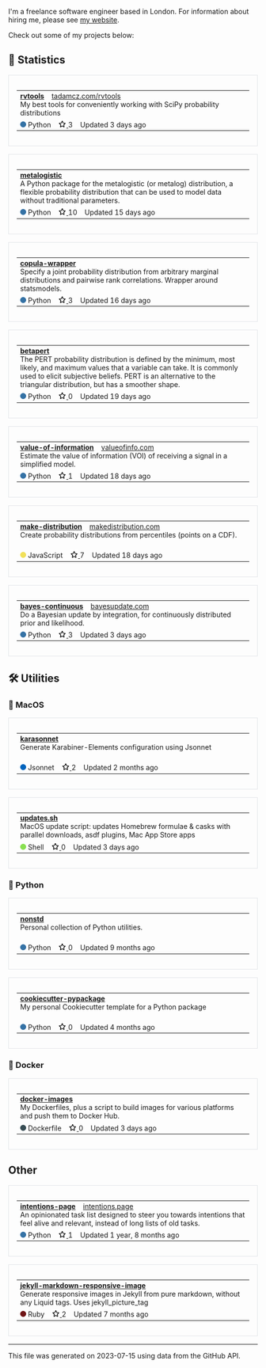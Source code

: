I'm a freelance software engineer based in London. For information about hiring me, please see [my website](https://tadamcz.com/hire-me/).

Check out some of my projects below:
<h2>🎲 Statistics</h2>
<div style="border: 1px solid #e1e4e8; padding: 16px; margin: 16px 0;">
<table style="width: 100%;">
<tr>
<td>
<strong>
<a href='https://github.com/tadamcz/rvtools'>rvtools</a>
</strong>
&nbsp;&nbsp;
<span>
<a href='http://tadamcz.com/rvtools/'>tadamcz.com/rvtools</a>
</span>
<p style="margin: 0; font-size: 14px;">My best tools for conveniently working with SciPy probability distributions&nbsp; &nbsp; &nbsp; &nbsp; &nbsp; &nbsp; &nbsp; &nbsp; &nbsp; &nbsp; &nbsp; &nbsp; &nbsp; &nbsp; &nbsp; &nbsp; &nbsp; &nbsp; &nbsp; &nbsp; &nbsp; &nbsp; &nbsp; &nbsp; &nbsp; &nbsp; &nbsp; &nbsp; &nbsp; &nbsp; &nbsp; &nbsp; &nbsp; &nbsp; &nbsp; </p>
</td>
</tr>
<tr>
<td>
<img src="img/python.png" alt="" width="12" height="12">
Python &nbsp;&nbsp;
<a href='https://github.com/tadamcz/rvtools/stargazers'>
<img src="img/star.png" alt="" width="16" height="16">
</a>
3 &nbsp;&nbsp;
Updated 3 days ago
</td>
</tr>
</table>
</div>

<div style="border: 1px solid #e1e4e8; padding: 16px; margin: 16px 0;">
<table style="width: 100%;">
<tr>
<td>
<strong>
<a href='https://github.com/tadamcz/metalogistic'>metalogistic</a>
</strong>
&nbsp;&nbsp;
<span>
<a href=''></a>
</span>
<p style="margin: 0; font-size: 14px;">A Python package for the metalogistic (or metalog) distribution, a flexible probability distribution that can be used to model data without traditional parameters.</p>
</td>
</tr>
<tr>
<td>
<img src="img/python.png" alt="" width="12" height="12">
Python &nbsp;&nbsp;
<a href='https://github.com/tadamcz/metalogistic/stargazers'>
<img src="img/star.png" alt="" width="16" height="16">
</a>
10 &nbsp;&nbsp;
Updated 15 days ago
</td>
</tr>
</table>
</div>

<div style="border: 1px solid #e1e4e8; padding: 16px; margin: 16px 0;">
<table style="width: 100%;">
<tr>
<td>
<strong>
<a href='https://github.com/tadamcz/copula-wrapper'>copula-wrapper</a>
</strong>
&nbsp;&nbsp;
<span>
<a href=''></a>
</span>
<p style="margin: 0; font-size: 14px;">Specify a joint probability distribution from arbitrary marginal distributions and pairwise rank correlations. Wrapper around statsmodels.</p>
</td>
</tr>
<tr>
<td>
<img src="img/python.png" alt="" width="12" height="12">
Python &nbsp;&nbsp;
<a href='https://github.com/tadamcz/copula-wrapper/stargazers'>
<img src="img/star.png" alt="" width="16" height="16">
</a>
3 &nbsp;&nbsp;
Updated 16 days ago
</td>
</tr>
</table>
</div>

<div style="border: 1px solid #e1e4e8; padding: 16px; margin: 16px 0;">
<table style="width: 100%;">
<tr>
<td>
<strong>
<a href='https://github.com/tadamcz/betapert'>betapert</a>
</strong>
&nbsp;&nbsp;
<span>
<a href=''></a>
</span>
<p style="margin: 0; font-size: 14px;">The PERT probability distribution is defined by the minimum, most likely, and maximum values that a variable can take.  It is commonly used to elicit subjective beliefs.  PERT is an alternative to the triangular distribution, but has a smoother shape. </p>
</td>
</tr>
<tr>
<td>
<img src="img/python.png" alt="" width="12" height="12">
Python &nbsp;&nbsp;
<a href='https://github.com/tadamcz/betapert/stargazers'>
<img src="img/star.png" alt="" width="16" height="16">
</a>
0 &nbsp;&nbsp;
Updated 19 days ago
</td>
</tr>
</table>
</div>

<div style="border: 1px solid #e1e4e8; padding: 16px; margin: 16px 0;">
<table style="width: 100%;">
<tr>
<td>
<strong>
<a href='https://github.com/tadamcz/value-of-information'>value-of-information</a>
</strong>
&nbsp;&nbsp;
<span>
<a href='https://valueofinfo.com/'>valueofinfo.com</a>
</span>
<p style="margin: 0; font-size: 14px;">Estimate the value of information (VOI) of receiving a signal in a simplified model.&nbsp; &nbsp; &nbsp; &nbsp; &nbsp; &nbsp; &nbsp; &nbsp; &nbsp; &nbsp; &nbsp; &nbsp; &nbsp; &nbsp; &nbsp; &nbsp; &nbsp; &nbsp; &nbsp; &nbsp; &nbsp; &nbsp; &nbsp; &nbsp; &nbsp; &nbsp; </p>
</td>
</tr>
<tr>
<td>
<img src="img/python.png" alt="" width="12" height="12">
Python &nbsp;&nbsp;
<a href='https://github.com/tadamcz/value-of-information/stargazers'>
<img src="img/star.png" alt="" width="16" height="16">
</a>
1 &nbsp;&nbsp;
Updated 18 days ago
</td>
</tr>
</table>
</div>

<div style="border: 1px solid #e1e4e8; padding: 16px; margin: 16px 0;">
<table style="width: 100%;">
<tr>
<td>
<strong>
<a href='https://github.com/tadamcz/make-distribution'>make-distribution</a>
</strong>
&nbsp;&nbsp;
<span>
<a href='http://makedistribution.com'>makedistribution.com</a>
</span>
<p style="margin: 0; font-size: 14px;">Create probability distributions from percentiles (points on a CDF).&nbsp; &nbsp; &nbsp; &nbsp; &nbsp; &nbsp; &nbsp; &nbsp; &nbsp; &nbsp; &nbsp; &nbsp; &nbsp; &nbsp; &nbsp; &nbsp; &nbsp; &nbsp; &nbsp; &nbsp; &nbsp; &nbsp; &nbsp; &nbsp; &nbsp; &nbsp; &nbsp; &nbsp; &nbsp; &nbsp; &nbsp; &nbsp; &nbsp; &nbsp; &nbsp; &nbsp; &nbsp; &nbsp; &nbsp; &nbsp; &nbsp; &nbsp; </p>
</td>
</tr>
<tr>
<td>
<img src="img/javascript.png" alt="" width="12" height="12">
JavaScript &nbsp;&nbsp;
<a href='https://github.com/tadamcz/make-distribution/stargazers'>
<img src="img/star.png" alt="" width="16" height="16">
</a>
7 &nbsp;&nbsp;
Updated 18 days ago
</td>
</tr>
</table>
</div>

<div style="border: 1px solid #e1e4e8; padding: 16px; margin: 16px 0;">
<table style="width: 100%;">
<tr>
<td>
<strong>
<a href='https://github.com/tadamcz/bayes-continuous'>bayes-continuous</a>
</strong>
&nbsp;&nbsp;
<span>
<a href='https://bayesupdate.com/'>bayesupdate.com</a>
</span>
<p style="margin: 0; font-size: 14px;">Do a Bayesian update by integration, for continuously distributed prior and likelihood.&nbsp; &nbsp; &nbsp; &nbsp; &nbsp; &nbsp; &nbsp; &nbsp; &nbsp; &nbsp; &nbsp; &nbsp; &nbsp; &nbsp; &nbsp; &nbsp; &nbsp; &nbsp; &nbsp; &nbsp; &nbsp; &nbsp; &nbsp; </p>
</td>
</tr>
<tr>
<td>
<img src="img/python.png" alt="" width="12" height="12">
Python &nbsp;&nbsp;
<a href='https://github.com/tadamcz/bayes-continuous/stargazers'>
<img src="img/star.png" alt="" width="16" height="16">
</a>
3 &nbsp;&nbsp;
Updated 3 days ago
</td>
</tr>
</table>
</div>
<h2>🛠️ Utilities</h2><h3>🍎 MacOS</h3>
<div style="border: 1px solid #e1e4e8; padding: 16px; margin: 16px 0;">
<table style="width: 100%;">
<tr>
<td>
<strong>
<a href='https://github.com/tadamcz/karasonnet'>karasonnet</a>
</strong>
&nbsp;&nbsp;
<span>
<a href=''></a>
</span>
<p style="margin: 0; font-size: 14px;">Generate Karabiner-Elements configuration using Jsonnet&nbsp; &nbsp; &nbsp; &nbsp; &nbsp; &nbsp; &nbsp; &nbsp; &nbsp; &nbsp; &nbsp; &nbsp; &nbsp; &nbsp; &nbsp; &nbsp; &nbsp; &nbsp; &nbsp; &nbsp; &nbsp; &nbsp; &nbsp; &nbsp; &nbsp; &nbsp; &nbsp; &nbsp; &nbsp; &nbsp; &nbsp; &nbsp; &nbsp; &nbsp; &nbsp; &nbsp; &nbsp; &nbsp; &nbsp; &nbsp; &nbsp; &nbsp; &nbsp; &nbsp; &nbsp; &nbsp; &nbsp; &nbsp; &nbsp; &nbsp; &nbsp; &nbsp; &nbsp; &nbsp; &nbsp; </p>
</td>
</tr>
<tr>
<td>
<img src="img/jsonnet.png" alt="" width="12" height="12">
Jsonnet &nbsp;&nbsp;
<a href='https://github.com/tadamcz/karasonnet/stargazers'>
<img src="img/star.png" alt="" width="16" height="16">
</a>
2 &nbsp;&nbsp;
Updated 2 months ago
</td>
</tr>
</table>
</div>

<div style="border: 1px solid #e1e4e8; padding: 16px; margin: 16px 0;">
<table style="width: 100%;">
<tr>
<td>
<strong>
<a href='https://github.com/tadamcz/updates.sh'>updates.sh</a>
</strong>
&nbsp;&nbsp;
<span>
<a href=''></a>
</span>
<p style="margin: 0; font-size: 14px;">MacOS update script: updates Homebrew formulae & casks with parallel downloads, asdf plugins, Mac App Store apps</p>
</td>
</tr>
<tr>
<td>
<img src="img/shell.png" alt="" width="12" height="12">
Shell &nbsp;&nbsp;
<a href='https://github.com/tadamcz/updates.sh/stargazers'>
<img src="img/star.png" alt="" width="16" height="16">
</a>
0 &nbsp;&nbsp;
Updated 3 days ago
</td>
</tr>
</table>
</div>
<h3>🐍 Python</h3>
<div style="border: 1px solid #e1e4e8; padding: 16px; margin: 16px 0;">
<table style="width: 100%;">
<tr>
<td>
<strong>
<a href='https://github.com/tadamcz/nonstd'>nonstd</a>
</strong>
&nbsp;&nbsp;
<span>
<a href=''></a>
</span>
<p style="margin: 0; font-size: 14px;">Personal collection of Python utilities.&nbsp; &nbsp; &nbsp; &nbsp; &nbsp; &nbsp; &nbsp; &nbsp; &nbsp; &nbsp; &nbsp; &nbsp; &nbsp; &nbsp; &nbsp; &nbsp; &nbsp; &nbsp; &nbsp; &nbsp; &nbsp; &nbsp; &nbsp; &nbsp; &nbsp; &nbsp; &nbsp; &nbsp; &nbsp; &nbsp; &nbsp; &nbsp; &nbsp; &nbsp; &nbsp; &nbsp; &nbsp; &nbsp; &nbsp; &nbsp; &nbsp; &nbsp; &nbsp; &nbsp; &nbsp; &nbsp; &nbsp; &nbsp; &nbsp; &nbsp; &nbsp; &nbsp; &nbsp; &nbsp; &nbsp; &nbsp; &nbsp; &nbsp; &nbsp; &nbsp; &nbsp; &nbsp; &nbsp; &nbsp; &nbsp; &nbsp; &nbsp; &nbsp; &nbsp; &nbsp; </p>
</td>
</tr>
<tr>
<td>
<img src="img/python.png" alt="" width="12" height="12">
Python &nbsp;&nbsp;
<a href='https://github.com/tadamcz/nonstd/stargazers'>
<img src="img/star.png" alt="" width="16" height="16">
</a>
0 &nbsp;&nbsp;
Updated 9 months ago
</td>
</tr>
</table>
</div>

<div style="border: 1px solid #e1e4e8; padding: 16px; margin: 16px 0;">
<table style="width: 100%;">
<tr>
<td>
<strong>
<a href='https://github.com/tadamcz/cookiecutter-pypackage'>cookiecutter-pypackage</a>
</strong>
&nbsp;&nbsp;
<span>
<a href=''></a>
</span>
<p style="margin: 0; font-size: 14px;">My personal Cookiecutter template for a Python package&nbsp; &nbsp; &nbsp; &nbsp; &nbsp; &nbsp; &nbsp; &nbsp; &nbsp; &nbsp; &nbsp; &nbsp; &nbsp; &nbsp; &nbsp; &nbsp; &nbsp; &nbsp; &nbsp; &nbsp; &nbsp; &nbsp; &nbsp; &nbsp; &nbsp; &nbsp; &nbsp; &nbsp; &nbsp; &nbsp; &nbsp; &nbsp; &nbsp; &nbsp; &nbsp; &nbsp; &nbsp; &nbsp; &nbsp; &nbsp; &nbsp; &nbsp; &nbsp; &nbsp; &nbsp; &nbsp; &nbsp; &nbsp; &nbsp; &nbsp; &nbsp; &nbsp; &nbsp; &nbsp; &nbsp; &nbsp; </p>
</td>
</tr>
<tr>
<td>
<img src="img/python.png" alt="" width="12" height="12">
Python &nbsp;&nbsp;
<a href='https://github.com/tadamcz/cookiecutter-pypackage/stargazers'>
<img src="img/star.png" alt="" width="16" height="16">
</a>
0 &nbsp;&nbsp;
Updated 4 months ago
</td>
</tr>
</table>
</div>
<h3>🐳 Docker</h3>
<div style="border: 1px solid #e1e4e8; padding: 16px; margin: 16px 0;">
<table style="width: 100%;">
<tr>
<td>
<strong>
<a href='https://github.com/tadamcz/docker-images'>docker-images</a>
</strong>
&nbsp;&nbsp;
<span>
<a href=''></a>
</span>
<p style="margin: 0; font-size: 14px;">My Dockerfiles, plus a script to build images for various platforms and push them to Docker Hub.&nbsp; &nbsp; &nbsp; &nbsp; &nbsp; &nbsp; &nbsp; &nbsp; &nbsp; &nbsp; &nbsp; &nbsp; &nbsp; &nbsp; </p>
</td>
</tr>
<tr>
<td>
<img src="img/dockerfile.png" alt="" width="12" height="12">
Dockerfile &nbsp;&nbsp;
<a href='https://github.com/tadamcz/docker-images/stargazers'>
<img src="img/star.png" alt="" width="16" height="16">
</a>
0 &nbsp;&nbsp;
Updated 3 days ago
</td>
</tr>
</table>
</div>
<h2>Other</h2>
<div style="border: 1px solid #e1e4e8; padding: 16px; margin: 16px 0;">
<table style="width: 100%;">
<tr>
<td>
<strong>
<a href='https://github.com/tadamcz/intentions-page'>intentions-page</a>
</strong>
&nbsp;&nbsp;
<span>
<a href='https://intentions.page'>intentions.page</a>
</span>
<p style="margin: 0; font-size: 14px;">An opinionated task list designed to steer you towards intentions that feel alive and relevant, instead of long lists of old tasks.</p>
</td>
</tr>
<tr>
<td>
<img src="img/python.png" alt="" width="12" height="12">
Python &nbsp;&nbsp;
<a href='https://github.com/tadamcz/intentions-page/stargazers'>
<img src="img/star.png" alt="" width="16" height="16">
</a>
1 &nbsp;&nbsp;
Updated 1 year, 8 months ago
</td>
</tr>
</table>
</div>

<div style="border: 1px solid #e1e4e8; padding: 16px; margin: 16px 0;">
<table style="width: 100%;">
<tr>
<td>
<strong>
<a href='https://github.com/tadamcz/jekyll-markdown-responsive-image'>jekyll-markdown-responsive-image</a>
</strong>
&nbsp;&nbsp;
<span>
<a href=''></a>
</span>
<p style="margin: 0; font-size: 14px;">Generate responsive images in Jekyll from pure markdown, without any Liquid tags. Uses jekyll_picture_tag&nbsp; &nbsp; &nbsp; &nbsp; &nbsp; </p>
</td>
</tr>
<tr>
<td>
<img src="img/ruby.png" alt="" width="12" height="12">
Ruby &nbsp;&nbsp;
<a href='https://github.com/tadamcz/jekyll-markdown-responsive-image/stargazers'>
<img src="img/star.png" alt="" width="16" height="16">
</a>
2 &nbsp;&nbsp;
Updated 7 months ago
</td>
</tr>
</table>
</div>
<hr><p>This file was generated on 2023-07-15 using data from the GitHub API.</p>